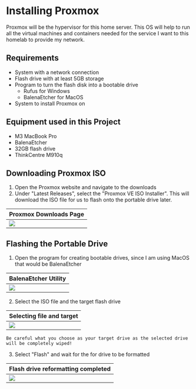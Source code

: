 # Installing Proxmox

Proxmox will be the hypervisor for this home server. This OS will help to run all the virtual machines and containers needed for the service I want to this homelab to provide my network. 

## Requirements

- System with a network connection
- Flash drive with at least 5GB storage
- Program to turn the flash disk into a bootable drive
    - Rufus for Windows
    - BalenaEtcher for MacOS
- System to install Proxmox on

## Equipment used in this Project

- M3 MacBook Pro
- BalenaEtcher 
- 32GB flash drive
- ThinkCentre M910q

## Downloading Proxmox ISO

1. Open the Proxmox website and navigate to the downloads
2. Under "Latest Releases", select the "Proxmox VE ISO Installer". This will download the ISO file for us to flash onto the portable drive later.

| Proxmox Downloads Page                                              |
| ----------------------------------------------|
| ![](./Screenshots/Screenshot%202025-08-27%20at%203.40.30 pm.png)                 						|


## Flashing the Portable Drive

1. Open the program for creating bootable drives, since I am using MacOS that would be BalenaEtcher

| BalenaEtcher Utility                                             |
| ----------------------------------------------|
| ![](./Screenshots/Screenshot%202025-08-27%20at%203.40.51 pm.png)                 						|
2. Select the ISO file and the target flash drive

| Selecting file and target                                              |
| ----------------------------------------------|
| ![](./Screenshots/Screenshot%202025-08-27%20at%203.42.29 pm.png)                 						|

```
Be careful what you choose as your target drive as the selected drive will be completely wiped!
```
3. Select "Flash" and wait for the for drive to be formatted

| Flash drive reformatting completed                                             |
| ----------------------------------------------|
| ![](./Screenshots/Screenshot%202025-08-27%20at%203.45.55 pm.png)                 						|
